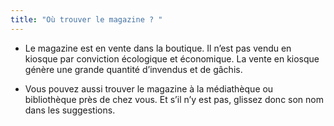 ```yaml
---
title: "Où trouver le magazine ? "
---
```


- Le magazine est en vente dans la boutique. Il n’est pas vendu en kiosque par conviction écologique et économique. La vente en kiosque génère une grande quantité d’invendus et de gâchis.

- Vous pouvez aussi trouver le magazine à la médiathèque ou bibliothèque près de chez vous. Et s’il n’y est pas, glissez donc son nom dans les suggestions.
